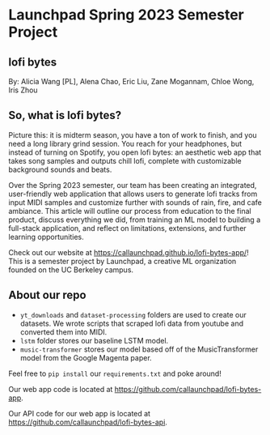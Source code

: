 # Launchpad Spring 2023 Semester Project
## lofi bytes

By: Alicia Wang [PL], Alena Chao, Eric Liu, Zane Mogannam, Chloe Wong, Iris Zhou

## So, what is lofi bytes?
Picture this: it is midterm season, you have a ton of work to finish, and you need a long library grind session. You reach for your headphones, but instead of turning on Spotify, you open lofi bytes: an aesthetic web app that takes song samples and outputs chill lofi, complete with customizable background sounds and beats.

Over the Spring 2023 semester, our team has been creating an integrated, user-friendly web application that allows users to generate lofi tracks from input MIDI samples and customize further with sounds of rain, fire, and cafe ambiance. This article will outline our process from education to the final product, discuss everything we did, from training an ML model to building a full-stack application, and reflect on limitations, extensions, and further learning opportunities.

Check out our website at https://callaunchpad.github.io/lofi-bytes-app/! This is a semester project by Launchpad, a creative ML organization founded on the UC Berkeley campus.

## About our repo

- `yt_downloads` and `dataset-processing` folders are used to create our datasets. We wrote scripts that scraped lofi data from youtube and converted them into MIDI.
- `lstm` folder stores our baseline LSTM model.
- `music-transformer` stores our model based off of the MusicTransformer model from the Google Magenta paper.

Feel free to `pip install` our `requirements.txt` and poke around!

Our web app code is located at https://github.com/callaunchpad/lofi-bytes-app.

Our API code for our web app is located at https://github.com/callaunchpad/lofi-bytes-api.





